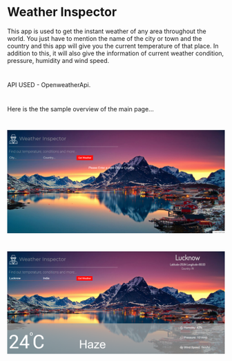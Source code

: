 # Weather Inspector
This app is used to get the instant weather of any area throughout the world. You just have to mention the name of the city or town and the country and this app will give you the current temperature of that place. In addition to this, it will also give the information of current weather condition, pressure, humidity and wind speed.
#
API USED - OpenweatherApi.
#
Here is the the sample overview of the main page...
# 
![](main2.png)
# 
![](main1.png)

